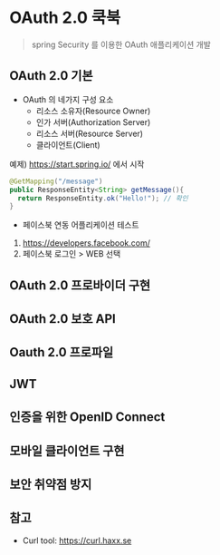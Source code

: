 # OAuth 2.0 쿡북

> spring Security 를 이용한 OAuth 애플리케이션 개발

## OAuth 2.0 기본

* OAuth 의 네가지 구성 요소
  - 리소스 소유자(Resource Owner)
  - 인가 서버(Authorization Server)
  - 리소스 서버(Resource Server)
  - 클라이언트(Client)


예제) https://start.spring.io/ 에서 시작

```java
@GetMapping("/message")
public ResponseEntity<String> getMessage(){
  return ResponseEntity.ok("Hello!"); // 확인
}
```

* 페이스북 연동 어플리케이션 테스트

1. https://developers.facebook.com/
2. 페이스북 로그인 > WEB 선택





## OAuth 2.0 프로바이더 구현
## OAuth 2.0 보호 API
## Oauth 2.0 프로파일
## JWT
## 인증을 위한 OpenID Connect
## 모바일 클라이언트 구현
## 보안 취약점 방지

## 참고

* Curl tool: https://curl.haxx.se